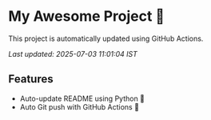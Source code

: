 # My Awesome Project 🚀

This project is automatically updated using GitHub Actions.

_Last updated: 2025-07-03 11:01:04 IST_

## Features
- Auto-update README using Python 🐍
- Auto Git push with GitHub Actions 🤖
